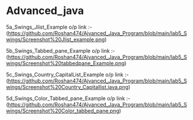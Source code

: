 # Advanced_java

5a_Swings_Jlist_Example o/p link :- 
(https://github.com/Roshan474/Ajvanced_Java_Program/blob/main/lab5_Swings/Screenshot%20Jlist_example.png)

5b_Swings_Tabbed_pane_Example o/p link :- 
(https://github.com/Roshan474/Ajvanced_Java_Program/blob/main/lab5_Swings/Screenshot%20tabbedpane_Example.png)

5c_Swings_Country_CapitalList_Example o/p link :- 
(https://github.com/Roshan474/Ajvanced_Java_Program/blob/main/lab5_Swings/Screenshot%20Country_Capitallist.java.png)

5d_Swings_Color_Tabbed_pane_Example o/p link :- 
(https://github.com/Roshan474/Ajvanced_Java_Program/blob/main/lab5_Swings/Screenshot%20Color_tabbed_pane.png)













